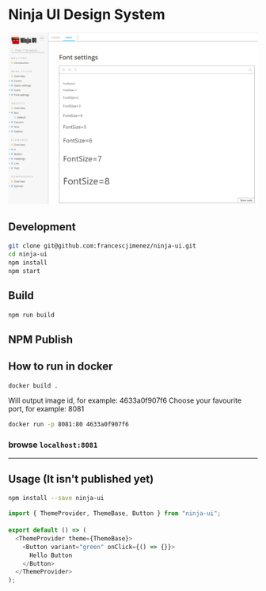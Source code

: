 # Ninja UI Design System
![Storybook](https://raw.githubusercontent.com/francescjimenez/ninja-ui/master/public/storybook.png)

## Development

```bash
git clone git@github.com:francescjimenez/ninja-ui.git
cd ninja-ui
npm install
npm start
```

## Build

```bash
npm run build
```

## NPM Publish


## How to run in docker

```bash
docker build .
```

Will output image id, for example: 4633a0f907f6
Choose your favourite port, for example: 8081

```bash
docker run -p 8081:80 4633a0f907f6
```

### browse `localhost:8081`

---


## Usage (It isn't published yet)

```bash
npm install --save ninja-ui
```

```javascript
import { ThemeProvider, ThemeBase, Button } from "ninja-ui";

export default () => (
  <ThemeProvider theme={ThemeBase}>
    <Button variant="green" onClick={() => {}}>
      Hello Button
    </Button>
  </ThemeProvider>
);
```